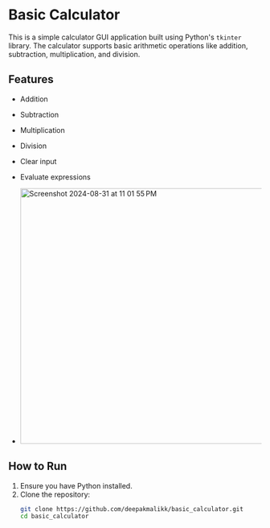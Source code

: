 # Basic Calculator

This is a simple calculator GUI application built using Python's `tkinter` library. The calculator supports basic arithmetic operations like addition, subtraction, multiplication, and division.

## Features
- Addition
- Subtraction
- Multiplication
- Division
- Clear input
- Evaluate expressions

- <img width="508" alt="Screenshot 2024-08-31 at 11 01 55 PM" src="https://github.com/user-attachments/assets/7a8d206f-286b-499e-8450-9b08e7aec88f">

## How to Run

1. Ensure you have Python installed.
2. Clone the repository:
   ```bash
   git clone https://github.com/deepakmalikk/basic_calculator.git
   cd basic_calculator
